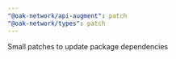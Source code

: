 ```yaml
---
"@oak-network/api-augment": patch
"@oak-network/types": patch
---
```


Small patches to update package dependencies

